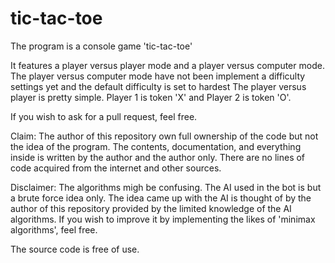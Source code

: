 # tic-tac-toe

The program is a console game 'tic-tac-toe'

It features a player versus player mode and a player versus computer mode.
The player versus computer mode have not been implement a difficulty settings yet and the default difficulty is set to hardest
The player versus player is pretty simple. Player 1 is token 'X' and Player 2 is token 'O'.

If you wish to ask for a pull request, feel free.

Claim:
The author of this repository own full ownership of the code but not the idea of the program.
The contents, documentation, and everything inside is written by the author and the author only.
There are no lines of code acquired from the internet and other sources.

Disclaimer:
The algorithms migh be confusing. The AI used in the bot is but a brute force idea only.
The idea came up with the AI is thought of by the author of this repository provided by the limited knowledge of the AI algorithms.
If you wish to improve it by implementing the likes of 'minimax algorithms', feel free.

The source code is free of use.

